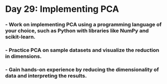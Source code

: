  # **Day 29: Implementing PCA**

### - Work on implementing PCA using a programming language of your choice, such as Python with libraries like NumPy and scikit-learn.
### - Practice PCA on sample datasets and visualize the reduction in dimensions.
### - Gain hands-on experience by reducing the dimensionality of data and interpreting the results.